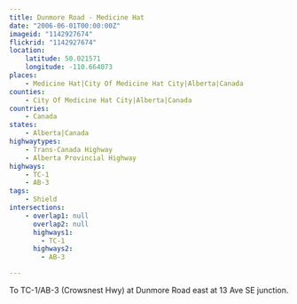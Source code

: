 ```yaml
---
title: Dunmore Road - Medicine Hat
date: "2006-06-01T00:00:00Z"
imageid: "1142927674"
flickrid: "1142927674"
location:
    latitude: 50.021571
    longitude: -110.664073
places:
    - Medicine Hat|City Of Medicine Hat City|Alberta|Canada
counties:
    - City Of Medicine Hat City|Alberta|Canada
countries:
    - Canada
states:
    - Alberta|Canada
highwaytypes:
    - Trans-Canada Highway
    - Alberta Provincial Highway
highways:
    - TC-1
    - AB-3
tags:
    - Shield
intersections:
    - overlap1: null
      overlap2: null
      highways1:
        - TC-1
      highways2:
        - AB-3

---
```

To TC-1/AB-3 (Crowsnest Hwy) at Dunmore Road east at 13 Ave SE junction.